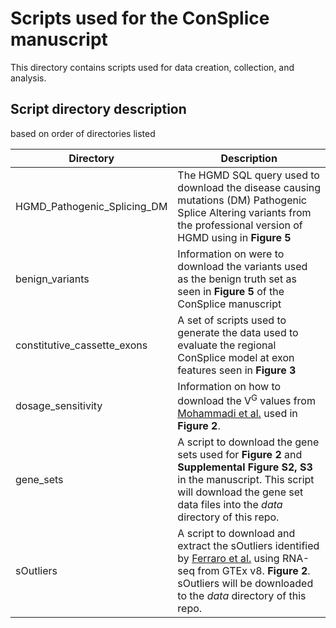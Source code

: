 # Scripts used for the ConSplice manuscript

This directory contains scripts used for data creation, collection, and analysis. 

## Script directory description

based on order of directories listed

| Directory | Description |
| --------- | ----------- |
| HGMD_Pathogenic_Splicing_DM | The HGMD SQL query used to download the disease causing mutations (DM) Pathogenic Splice Altering variants from the professional version of HGMD using in **Figure 5** | 
| benign_variants | Information on were to download the variants used as the benign truth set as seen in **Figure 5** of the ConSplice manuscript | 
| constitutive_cassette_exons | A set of scripts used to generate the data used to evaluate the regional ConSplice model at exon features seen in **Figure 3** |
| dosage_sensitivity | Information on how to download the V<sup>G</sup> values from [Mohammadi et al.](https://www.science.org/doi/10.1126/science.aay0256?) used in **Figure 2**. |
| gene_sets | A script to download the gene sets used for **Figure 2** and **Supplemental Figure S2, S3** in the manuscript. This script will download the gene set data files into the *data* directory of this repo. | 
| sOutliers | A script to download and extract the sOutliers identified by [Ferraro et al.](https://www.science.org/doi/10.1126/science.aaz5900) using RNA-seq from GTEx v8. **Figure 2**. sOutliers will be downloaded to the *data* directory of this repo. | 





